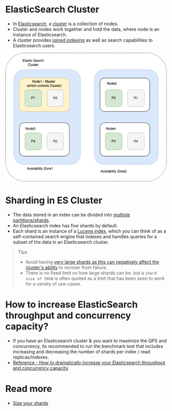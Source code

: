 # ElasticSearch Cluster
- In [Elasticsearch](https://www.elastic.co/guide/en/elasticsearch/reference/current/add-elasticsearch-nodes.html), a [cluster](../../../0_SystemGlossaries/Scalability/ServersCluster.md) is a collection of nodes.
- Cluster and nodes work together and hold the data, where node is an instance of Elasticsearch.
- A cluster provides [joined indexing](../../2_DataStructuresDB/Indexing/Readme.md) as well as search capabilities to Elasticsearch users.

![img.png](assests/ElasticSearch-Cluster.png)

# Sharding in ES Cluster
- The data stored in an index can be divided into [multiple partitions/shards](../../1_Glossaries/PartioningSharding.md).
- An Elasticsearch index has five shards by default.
- Each shard is an instance of a [Lucene index](../Readme.md), which you can think of as a self-contained search engine that indexes and handles queries for a subset of the data in an Elasticsearch cluster.

> Tips
> - Avoid having [very large shards as this can negatively affect the cluster's ability](https://www.elastic.co/blog/how-many-shards-should-i-have-in-my-elasticsearch-cluster) to recover from failure. 
> - There is no fixed limit on how large shards can be, but a `shard size of 50GB` is often quoted as a limit that has been seen to work for a variety of use-cases.

# How to increase ElasticSearch throughput and concurrency capacity?
- If you have an Elasticsearch cluster & you want to maximize the QPS and concurrency, its recommended to run the benchmark test that includes increasing and decreasing the number of shards per index / read replicas/indexes.
- [Reference - How to dramatically increase your Elasticsearch throughput and concurrency capacity](https://medium.com/explorium-ai/how-to-dramatically-increase-your-elasticsearch-throughput-and-concurrency-capacity-c32d7bb02ac2)

# Read more
- [Size your shards](https://www.elastic.co/guide/en/elasticsearch/reference/current/size-your-shards.html)
